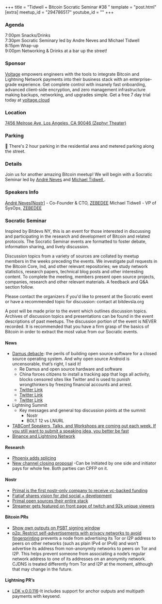 +++
title = "Tidwell + Bitcoin Socratic Seminar #38 "
template = "post.html"
[extra]
meetup_id = "294786517"
youtube_id = ""
+++

### Agenda

7:00pm Snacks/Drinks  
7:30pm Socratic Seminary led by Andre Neves and Michael Tidwell  
8:15pm Wrap-up  
9:00pm Networking & Drinks at a bar up the street!  

### Sponsor

[Voltage] empowers engineers with the tools to integrate Bitcoin and Lightning Network payments into their business stack with an enterprise-grade experience. Get complete control with insanely fast onboarding, advanced client-side encryption, and zero management infrastructure making backups, networking, and upgrades simple. Get a free 7 day trial today at [voltage.cloud](https://voltage.cloud)

### Location
[7456 Melrose Ave, Los Angeles, CA 90046 (Zephyr Theater)](https://www.google.com/maps/place/7456+Melrose+Ave,+West+Hollywood,+CA+90046/@34.0833294,-118.3547615,17z/data=!3m1!4b1!4m5!3m4!1s0x80c2bed36430426f:0xedabb82c06037177!8m2!3d34.0833294!4d-118.3525728) 

### Parking

🚨 There's 2 hour parking in the residential area and metered parking along the street.

### Details

 Join us for another amazing Bitcoin meetup! We will begin with a Socratic Seminar led by [André Neves](https://twitter.com/andreneves) and [Michael Tidwell ](https://twitter.com/miketwenty1). 
 

### Speakers Info

[André Neves](https://twitter.com/andreneves)[[Nostr](https://primal.net/andre)]   - Co-Founder & CTO, [ZEBEDEE](https://twitter.com/zebedeeio)
Michael Tidwell - VP of SysOps, [ZEBEDEE](https://twitter.com/zebedeeio)

### Socratic Seminar
Inspired by Bitdevs NY, this is an event for those interested in discussing and participating in the research and development of Bitcoin and related protocols. The Socratic Seminar events are formatted to foster debate, information sharing, and lively discussion.

Discussion topics from a variety of sources are collated by meetup members in the weeks preceding the events. We investigate pull requests in the Bitcoin Core, lnd, and other relevant repositories; we study network statistics, research papers, technical blog posts and other interesting content. To complete the meeting, members present open source projects, companies, research and other relevant materials. A feedback and Q&A section follow.

Please contact the organizers if you'd like to present at the Socratic event or have a recommended topic for discussion: contact at bitdevsla.org

A post will be made prior to the event which outlines discussion topics. Archives of discussion topics and presentations can be found in the event descriptions of past meetups. The discussion portion of the event is NEVER recorded. It is recommended that you have a firm grasp of the basics of Bitcoin in order to extract the most value from our Socratic events.

  
[Voltage]: https://voltage.cloud/

#### News
- [Damus debacle](https://twitter.com/damusapp/status/1668529709867495424): the perils of building open source software for a closed source operating system. And why open source Android is uncensorable, that’s right, I said it!   
    - Re Damus and open source hardware and software
    - China forces citizens to install a tracking app that logs all activity, blocks censored sites like Twitter and is used to punish wrongthinkers by freezing financial accounts and arrest.
    - [Twitter Link](https://twitter.com/songpinganq/status/1674398026285170690)
    - [Twitter Link](https://www.opentech.fund/news/chinas-national-anti-fraud-center-security-assessment)
    - [Twitter Link](https://chinadigitaltimes.net/2021/09/anti-fraud-app-tracks-access-to-foreign-websites-deepening-surveillance-concerns/)
- Lightning Summit
    - Key messages and general top discussion points at the summit 
        - Nostr 
        - BOLT 12 vs LNURL 
- [TABConf Speakers, Talks, and Workshops are coming out each week. If you still want to submit a speaking idea, you better be fast](https://github.com/orgs/TABConf/projects/1/views/3)
- [Binance and Lightning Network](https://www.binance.com/en/support/announcement/binance-completes-integration-of-bitcoin-btc-on-lightning-network-opens-deposits-and-withdrawals-eefbfae2c0ae472d9e1e36f1a30bf340)  

#### Research
- [Phoenix adds splicing](https://twitter.com/PhoenixWallet/status/1678781368309018624?s=20)
- [New channel closing proposal](https://lists.linuxfoundation.org/pipermail/lightning-dev/2023-July/004013.html)
    -Can be Initiated by one side and initiator pays for whole fee. Both parties can CPFP on it.


#### Nostr

- [Primal is the first nostr-only company to receive vc-backed funding ](https://www.forbes.com/sites/digital-assets/2023/07/12/primal-secures-1-million-seed-round-to-fuel-bitcoin-infused-nostr-apps/?sh=406efdad4959)
- [Fiatjaf shares vision for zbd social + development](https://fiatjaf.com/d36862b9.html)
- [Primal open sources their entire stack ](https://primal.net/e/note1xrwe0srr2xlfsaz7dqh2x92qxksrfgqj8r8d73tjahvl3jvhdnxsa39xnd)
- [Streamer gets featured on front page of twitch and 92k unique viewers](https://imgur.com/2aiA6NO)

#### Bitcoin PRs
- [Show own outputs on PSBT signing window](https://github.com/bitcoin-core/gui/pull/740)
- [p2p: Restrict self-advertisements with privacy networks to avoid fingerprinting](https://github.com/bitcoin/bitcoin/pull/27411) prevents a node from advertising its Tor or I2P address to peers on other networks (such as plain IPv4 or IPv6) and won’t advertise its address from non-anonymity networks to peers on Tor and I2P. This helps prevent someone from associating a node’s regular network address to one of its addresses on an anonymity network. CJDNS is treated differently from Tor and I2P at the moment, although that may change in the future.

#### Lightning PR’s

- [LDK v.0.0.116](https://github.com/lightningdevkit/rust-lightning/releases/tag/v0.0.116)-It includes support for anchor outputs and multipath payments with keysend.